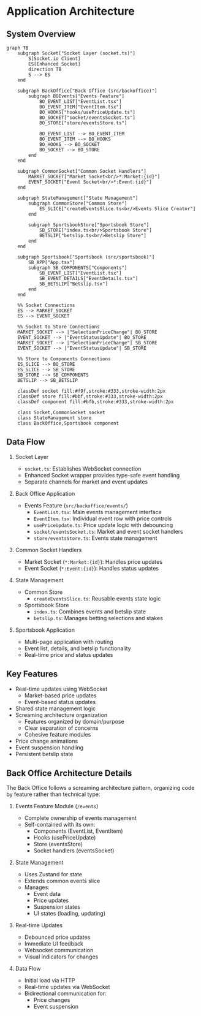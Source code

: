 # Application Architecture

## System Overview

```mermaid
graph TB
    subgraph Socket["Socket Layer (socket.ts)"]
        S[Socket.io Client]
        ES[Enhanced Socket]
        direction TB
        S --> ES
    end

    subgraph BackOffice["Back Office (src/backoffice)"]
        subgraph BOEvents["Events Feature"]
            BO_EVENT_LIST["EventList.tsx"]
            BO_EVENT_ITEM["EventItem.tsx"]
            BO_HOOKS["hooks/usePriceUpdate.ts"]
            BO_SOCKET["socket/eventsSocket.ts"]
            BO_STORE["store/eventsStore.ts"]
            
            BO_EVENT_LIST --> BO_EVENT_ITEM
            BO_EVENT_ITEM --> BO_HOOKS
            BO_HOOKS --> BO_SOCKET
            BO_SOCKET --> BO_STORE
        end
    end

    subgraph CommonSocket["Common Socket Handlers"]
        MARKET_SOCKET["Market Socket<br/>*:Market:{id}"]
        EVENT_SOCKET["Event Socket<br/>*:Event:{id}"]
    end

    subgraph StateManagement["State Management"]
        subgraph CommonStore["Common Store"]
            ES_SLICE["createEventsSlice.ts<br/>Events Slice Creator"]
        end
        
        subgraph SportsbookStore["Sportsbook Store"]
            SB_STORE["index.ts<br/>Sportsbook Store"]
            BETSLIP["betslip.ts<br/>Betslip Store"]
        end
    end

    subgraph Sportsbook["Sportsbook (src/sportsbook)"]
        SB_APP["App.tsx"]
        subgraph SB_COMPONENTS["Components"]
            SB_EVENT_LIST["EventList.tsx"]
            SB_EVENT_DETAILS["EventDetails.tsx"]
            SB_BETSLIP["Betslip.tsx"]
        end
    end

    %% Socket Connections
    ES --> MARKET_SOCKET
    ES --> EVENT_SOCKET
    
    %% Socket to Store Connections
    MARKET_SOCKET --> |"SelectionPriceChange"| BO_STORE
    EVENT_SOCKET --> |"EventStatusUpdate"| BO_STORE
    MARKET_SOCKET --> |"SelectionPriceChange"| SB_STORE
    EVENT_SOCKET --> |"EventStatusUpdate"| SB_STORE
    
    %% Store to Components Connections
    ES_SLICE --> BO_STORE
    ES_SLICE --> SB_STORE
    SB_STORE --> SB_COMPONENTS
    BETSLIP --> SB_BETSLIP

    classDef socket fill:#f9f,stroke:#333,stroke-width:2px
    classDef store fill:#bbf,stroke:#333,stroke-width:2px
    classDef component fill:#bfb,stroke:#333,stroke-width:2px
    
    class Socket,CommonSocket socket
    class StateManagement store
    class BackOffice,Sportsbook component
```

## Data Flow

1. Socket Layer
   - `socket.ts`: Establishes WebSocket connection
   - Enhanced Socket wrapper provides type-safe event handling
   - Separate channels for market and event updates

2. Back Office Application
   - Events Feature (`src/backoffice/events/`)
     - `EventList.tsx`: Main events management interface
     - `EventItem.tsx`: Individual event row with price controls
     - `usePriceUpdate.ts`: Price update logic with debouncing
     - `socket/eventsSocket.ts`: Market and event socket handlers
     - `store/eventsStore.ts`: Events state management

3. Common Socket Handlers
   - Market Socket (`*:Market:{id}`): Handles price updates
   - Event Socket (`*:Event:{id}`): Handles status updates

4. State Management
   - Common Store
     - `createEventsSlice.ts`: Reusable events state logic
   - Sportsbook Store
     - `index.ts`: Combines events and betslip state
     - `betslip.ts`: Manages betting selections and stakes

5. Sportsbook Application
   - Multi-page application with routing
   - Event list, details, and betslip functionality
   - Real-time price and status updates

## Key Features

- Real-time updates using WebSocket
  - Market-based price updates
  - Event-based status updates
- Shared state management logic
- Screaming architecture organization
  - Features organized by domain/purpose
  - Clear separation of concerns
  - Cohesive feature modules
- Price change animations
- Event suspension handling
- Persistent betslip state

## Back Office Architecture Details

The Back Office follows a screaming architecture pattern, organizing code by feature rather than technical type:

1. Events Feature Module (`/events`)
   - Complete ownership of events management
   - Self-contained with its own:
     - Components (EventList, EventItem)
     - Hooks (usePriceUpdate)
     - Store (eventsStore)
     - Socket handlers (eventsSocket)

2. State Management
   - Uses Zustand for state
   - Extends common events slice
   - Manages:
     - Event data
     - Price updates
     - Suspension states
     - UI states (loading, updating)

3. Real-time Updates
   - Debounced price updates
   - Immediate UI feedback
   - Websocket communication
   - Visual indicators for changes

4. Data Flow
   - Initial load via HTTP
   - Real-time updates via WebSocket
   - Bidirectional communication for:
     - Price changes
     - Event suspension